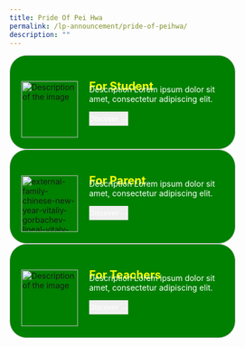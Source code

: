 ```yaml
---
title: Pride Of Pei Hwa
permalink: /lp-announcement/pride-of-peihwa/
description: ""
---
```

<div style="border-radius: 30px;display: flex;align-items: center;gap: 20px;width: 400px;background-color: green;border: 1px solid #ccc;padding: 20px;box-sizing: border-box;" class="rectangle"> 
	<img alt="Description of the image" style="width: 100px;height: auto;object-fit: cover; margin-top:25px;" src="https://img.icons8.com/ios/50/FAB005/open-book--v1.png"> 
	<div style="color:white;"> 
		<h2 style="font-size: 20px; font-weight: bold;margin: 0;color: yellow;" class="header">For Student</h2> 
		<p style="margin-top:-15px;" class="description">Description Lorem ipsum dolor sit amet, consectetur adipiscing elit.</p> 
		<button style="padding: 5px 0px;color: white;border: none;cursor: pointer;">Discover →</button>
	</div> 
</div>

<div style="border-radius: 30px;display: flex;align-items: center;gap: 20px;width: 400px;background-color: green;border: 1px solid #ccc;padding: 20px;box-sizing: border-box;" class="rectangle"> 
	<img style="width: 100px;height: auto;object-fit: cover; margin-top:25px;" alt="external-family-chinese-new-year-vitaliy-gorbachev-lineal-vitaly-gorbachev" src="https://img.icons8.com/external-vitaliy-gorbachev-lineal-vitaly-gorbachev/60/FAB005/external-family-chinese-new-year-vitaliy-gorbachev-lineal-vitaly-gorbachev.png"> 
	<div style="color:white;"> 
		<h2 style="font-size: 20px; font-weight: bold;margin: 0;color: yellow;" class="header">For Parent</h2> 
		<p style="margin-top:-15px;" class="description">Description Lorem ipsum dolor sit amet, consectetur adipiscing elit.</p> 
		<button style="padding: 5px 0px;color: white;border: none;cursor: pointer;">Discover →</button>
	</div> 
</div>

<div style="border-radius: 30px;display: flex;align-items: center;gap: 20px;width: 400px;background-color: green;border: 1px solid #ccc;padding: 20px;box-sizing: border-box;" class="rectangle"> 
	<img alt="Description of the image" style="width: 100px;height: auto;object-fit: cover; margin-top:25px;" src="https://img.icons8.com/pastel-glyph/64/FAB005/physics-book.png"> 
	<div style="color:white;"> 
		<h2 style="font-size: 20px; font-weight: bold;margin: 0;color: yellow;" class="header">For Teachers</h2> 
		<p style="margin-top:-15px;" class="description">Description Lorem ipsum dolor sit amet, consectetur adipiscing elit.</p> 
		<button style="padding: 5px 0px;color: white;border: none;cursor: pointer;">Discover →</button>
	</div> 
</div>